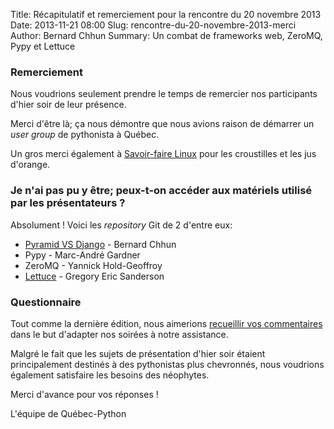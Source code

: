 Title: Récapitulatif et remerciement pour la rencontre du 20 novembre 2013
Date: 2013-11-21 08:00
Slug: rencontre-du-20-novembre-2013-merci
Author: Bernard Chhun
Summary: Un combat de frameworks web, ZeroMQ, Pypy et Lettuce

### Remerciement

Nous voudrions seulement prendre le temps de remercier nos participants d'hier soir de leur présence.

Merci d'être là; ça nous démontre que nous avions raison de démarrer un *user group* de pythonista à Québec.

Un gros merci également à <a href="http://www.savoirfairelinux.com/">Savoir-faire Linux</a> pour les croustilles et les jus d'orange.

### Je n'ai pas pu y être; peux-t-on accéder aux matériels utilisé par les présentateurs&nbsp;?

Absolument ! Voici les *repository* Git de 2 d'entre eux:

<ul class="disc">
    <li>
        <a href="https://github.com/Quebec-Python/presentation-pyramid-vs-django">Pyramid VS Django</a> - Bernard Chhun
    </li>
    <li>
        Pypy - Marc-André Gardner
    </li>
    <li>
        ZeroMQ - Yannick Hold-Geoffroy
    </li>
    <li>
        <a href="https://github.com/gelendir/qcpy-lettuce">Lettuce</a> - Gregory Eric Sanderson
    </li>
</ul>

### Questionnaire

Tout comme la dernière édition, nous aimerions <a href="https://docs.google.com/forms/d/1sUSM-sh4lvODGNlQ5CQ4t40NkIWNGA8NHawmcc0-ir0/viewform">recueillir vos commentaires</a> dans le but d'adapter nos soirées à notre assistance.

Malgré le fait que les sujets de présentation d'hier soir étaient principalement destinés à des pythonistas plus chevronnés, nous voudrions également satisfaire les besoins des néophytes.

Merci d'avance pour vos réponses !

L'équipe de Québec-Python